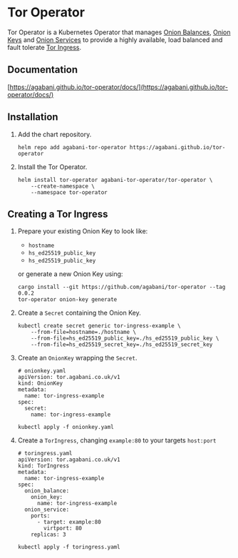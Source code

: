 # Tor Operator

Tor Operator is a Kubernetes Operator that manages [Onion Balances](https://agabani.github.io/tor-operator/docs/custom_resource_definitions/onion_balance/), [Onion Keys](https://agabani.github.io/tor-operator/docs/custom_resource_definitions/onion_key/) and [Onion Services](https://agabani.github.io/tor-operator/docs/custom_resource_definitions/onion_service/) to provide a highly available, load balanced and fault tolerate [Tor Ingress](https://agabani.github.io/tor-operator/docs/custom_resource_definitions/tor_ingress/).

## Documentation

[https://agabani.github.io/tor-operator/docs/](https://agabani.github.io/tor-operator/docs/)

## Installation

1.  Add the chart repository.

        helm repo add agabani-tor-operator https://agabani.github.io/tor-operator

1.  Install the Tor Operator.

        helm install tor-operator agabani-tor-operator/tor-operator \
            --create-namespace \
            --namespace tor-operator

## Creating a Tor Ingress

1.  Prepare your existing Onion Key to look like:

    - `hostname`
    - `hs_ed25519_public_key`
    - `hs_ed25519_public_key`

    or generate a new Onion Key using:

        cargo install --git https://github.com/agabani/tor-operator --tag 0.0.2
        tor-operator onion-key generate

1.  Create a `Secret` containing the Onion Key.

        kubectl create secret generic tor-ingress-example \
            --from-file=hostname=./hostname \
            --from-file=hs_ed25519_public_key=./hs_ed25519_public_key \
            --from-file=hs_ed25519_secret_key=./hs_ed25519_secret_key

1.  Create an `OnionKey` wrapping the `Secret`.

        # onionkey.yaml
        apiVersion: tor.agabani.co.uk/v1
        kind: OnionKey
        metadata:
          name: tor-ingress-example
        spec:
          secret:
            name: tor-ingress-example

    `kubectl apply -f onionkey.yaml`

1.  Create a `TorIngress`, changing `example:80` to your targets `host:port`

        # toringress.yaml
        apiVersion: tor.agabani.co.uk/v1
        kind: TorIngress
        metadata:
          name: tor-ingress-example
        spec:
          onion_balance:
            onion_key:
              name: tor-ingress-example
          onion_service:
            ports:
              - target: example:80
                virtport: 80
            replicas: 3

    `kubectl apply -f toringress.yaml`
